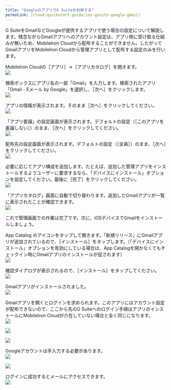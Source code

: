 ```yaml
---
title: "GoogleのアプリでG Suiteを利用する"
permalink: /cloud-quickstart-guide/ios-gsuite-google-gmail/
---
```

G SuiteをGmailなどGoogleが提供するアプリで使う場合の設定について解説します。残念ながらGmailアプリへのアカウント設定は、アプリ側に受け取る仕組みが無いため、MobileIron Cloudから配布することができません。したがってGmailアプリをMobileIron Cloudから管理アプリとして配布する設定のみを行います。

MobileIron Cloudの［アプリ］→［アプリカタログ］を開きます。  
![](/assets/cloud-quickstart-guide/images/38EE737B-41DE-41DD-8327-CD06ACADD670.png)

検索ボックスにアプリ名の一部「Gmail」を入力します。検索されたアプリ「Gmail - Eメール by Google」を選択し、［次へ］をクリックします。  
![](/assets/cloud-quickstart-guide/images/D26983DE-2917-414A-A92E-6F2BF0880307.png)

アプリの情報が表示されます。そのまま［次へ］をクリックしてください。  
![](/assets/cloud-quickstart-guide/images/3A9B2B2E-CF12-4A2F-8B67-1AB152AC15BB.png)

「アプリ委譲」の設定画面が表示されます。デフォルトの設定（［このアプリを委譲しない］）のまま、［次へ］をクリックしてください。  
![](/assets/cloud-quickstart-guide/images/2758D38D-8B1D-4FBF-A1D7-37AB2C674726.png)

配布先の設定画面が表示されます。デフォルトの設定（［全員］）のまま、［次へ］をクリックしてください。  
![](/assets/cloud-quickstart-guide/images/D2157E71-A31E-462F-AB74-C848D8C29013.png)

必要に応じてアプリ構成を追加します。たとえば、追加した管理アプリをインストールするようユーザーに要求するなら、「デバイスにインストール」オプションを設定してください。最後に［完了］をクリックしてください。  
![](/assets/cloud-quickstart-guide/images/AE1B2005-B017-43B1-AF08-833884AD2394.png)

「アプリカタログ」画面に自動で切り替わります。追加したGmailアプリが一覧に表示されたことが確認できます。  
![](/assets/cloud-quickstart-guide/images/55FDDF99-7C57-4928-86D9-6E5208789B79.png)

これで管理画面での作業は完了です。次に、iOSデバイスでGmailをインストールしましょう。

App Catalog のアイコンをタップして開きます。「新規リリース」にGmailアプリが追加されているので、［インストール］をタップします。（「デバイスにインストール」オプションを有効にしている場合は、App Catalogを開かなくてもチェックイン時にGmailアプリのインストールが促されます）  
![](/assets/cloud-quickstart-guide/images/0BD57919-2BC4-4656-89C8-29922FC95798.png)

確認ダイアログが表示されるので、［インストール］をタップしてください。  
![](/assets/cloud-quickstart-guide/images/FBD12551-D316-4D74-83F8-D186275378A1.png)

Gmailアプリがインストールされました。  
![](/assets/cloud-quickstart-guide/images/B24FD7B4-BD1B-4E39-B4C3-0F883F35048F.png)

Gmailアプリを開くとログインを求められます。このアプリにはアカウント設定が配布できないので、ここから先のG Suiteへのログイン手順はアプリのインストールにMobileIron Cloudが介在していない場合と全く同じになります。  
![](/assets/cloud-quickstart-guide/images/E31FEB93-9734-442C-ACFA-17E802E33533.png)

![](/assets/cloud-quickstart-guide/images/77FD4028-FB05-44B2-99D3-618429F0C31A.png)

![](/assets/cloud-quickstart-guide/images/DEB712F4-D3DA-4C3D-86D9-0EE1E591BE71.png)

Googleアカウントは手入力する必要があります。  
![](/assets/cloud-quickstart-guide/images/94606FE8-A695-4D27-93BE-A74DA9FFD365.png)

![](/assets/cloud-quickstart-guide/images/A3FE14DD-D595-423C-8C95-8A01F6A6522B.png)

ログインに成功するとメールにアクセスできます。  
![](/assets/cloud-quickstart-guide/images/F47134FC-FD87-4A74-8B30-D04F0E66A6EF.png)
